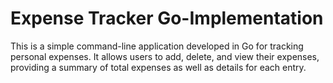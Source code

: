 # Expense Tracker Go-Implementation
 This is a simple command-line application developed in Go for tracking personal expenses. It allows users to add, delete, and view their expenses, providing a summary of total expenses as well as details for each entry.
